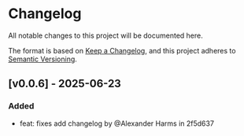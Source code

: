 # Changelog

All notable changes to this project will be documented here.

The format is based on [Keep a Changelog](https://keepachangelog.com/en/1.1.0/), and this project adheres to [Semantic Versioning](https://semver.org/spec/v2.0.0.html).


## [v0.0.6] - 2025-06-23

### Added
- feat: fixes add changelog by @Alexander Harms in 2f5d637


